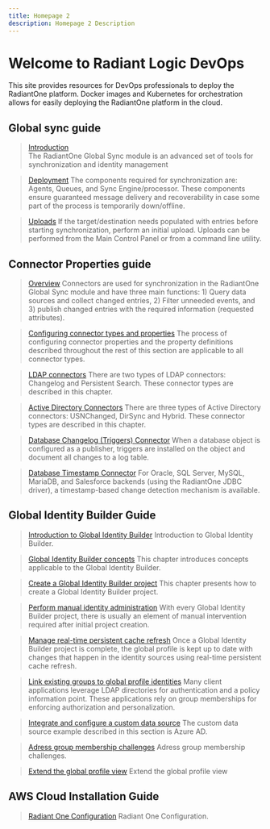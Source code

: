 ```yaml
---
title: Homepage 2
description: Homepage 2 Description
---
```


# Welcome to Radiant Logic DevOps

This site provides resources for DevOps professionals to deploy the RadiantOne platform. Docker images and Kubernetes for orchestration allows for easily deploying the RadiantOne platform in the cloud.

## Global sync guide

<section>
  
  > [Introduction](/global-sync-guide/introduction)  
  > The RadiantOne Global Sync module is an advanced set of tools for synchronization and identity management
  
  > [Deployment](/global-sync-guide/deployment) 
  > The components required for synchronization are: Agents, Queues, and Sync Engine/processor. These components ensure guaranteed message delivery and recoverability in case some part of the process is temporarily down/offline. 
  
  > [Uploads](/global-sync-guide/uploads)
  > If the target/destination needs populated with entries before starting synchronization, perform an initial upload. Uploads can be performed from the Main Control Panel or from a command line utility.
    
</section>

## Connector Properties guide

<section>
    
  > [Overview](/connector-properties-guide/overview) 
  > Connectors are used for synchronization in the RadiantOne Global Sync module and have three main functions: 1) Query data sources and collect changed entries, 2) Filter unneeded events, and 3) publish changed entries with the required information (requested attributes).
  
  > [Configuring connector types and properties](/connector-properties-guide/configure-connector-types-and-properties)
  > The process of configuring connector properties and the property definitions described throughout the rest of this section are applicable to all connector types.
  
  > [LDAP connectors](/connector-properties-guide/ldap-connectors)
  > There are two types of LDAP connectors: Changelog and Persistent Search. These connector types are described in this chapter.
  
  > [Active Directory Connectors](/connector-properties-guide/active-directory-connectors)
  > There are three types of Active Directory connectors: USNChanged, DirSync and Hybrid. These connector types are described in this chapter.
  
  > [Database Changelog (Triggers) Connector](/connector-properties-guide/database-changelog-triggers-connector)
  > When a database object is configured as a publisher, triggers are installed on the object and document all changes to a log table.
  
  > [Database Timestamp Connector](/connector-properties-guide/database-timestamp-connector)
  > For Oracle, SQL Server, MySQL, MariaDB, and Salesforce backends (using the RadiantOne JDBC driver), a timestamp-based change detection mechanism is available.
  
  
</section>

## Global Identity Builder Guide
<section>
    
  > [Introduction to Global Identity Builder](/global-identity-builder-guide/introduction) 
  > Introduction to Global Identity Builder.
  
  > [Global Identity Builder concepts](/global-identity-builder-guide/concepts) 
  > This chapter introduces concepts applicable to the Global Identity Builder.
  
  > [Create a Global Identity Builder project](/global-identity-builder-guide/create-projects/create-project) 
  > This chapter presents how to create a Global Identity Builder project.

  > [Perform manual identity administration](/global-identity-builder-guide/identity-administration) 
  > With every Global Identity Builder project, there is usually an element of manual intervention required after initial project creation.
  
  > [Manage real-time persistent cache refresh](/global-identity-builder-guide/manage-persistent-cache/overview) 
  > Once a Global Identity Builder project is complete, the global profile is kept up to date with changes that happen in the identity sources using real-time persistent cache refresh.

  > [Link existing groups to global profile identities](/global-identity-builder-guide/link-groups/overview) 
  > Many client applications leverage LDAP directories for authentication and a policy information point. These applications rely on group memberships for enforcing authorization and personalization.
  
  > [Integrate and configure a custom data source](/global-identity-builder-guide/integrate-configure-data-source) 
  > The custom data source example described in this section is Azure AD. 
  
  > [Adress group membership challenges](/global-identity-builder-guide/address-group-challenges/ldap-dynamic-groups) 
  > Adress group membership challenges.
  
  > [Extend the global profile view](/global-identity-builder-guide/global-profile-view) 
  > Extend the global profile view

</section>



## AWS Cloud Installation Guide

<section>
    
  > [Radiant One Configuration](/aws-cloud-installation-guide/radiantone-configuration) 
  > Radiant One Configuration.

</section>
